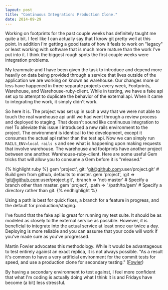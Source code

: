 ```yaml
---
layout: post
title: "Continuous Integration: Production Clone."
date: 2014-09-29
---
```


Working on footprints for the past couple weeks has definitely taught me quite a bit. I feel like I can actually say that I know git pretty well at this point. In addition I'm getting a good taste of how it feels to work on "legacy" or least working with software that is much more mature than the work I've put into it. I think the biggest rough spots the first couple weeks were integration problems. 

My teammate and I have been given the task to introduce and depend more heavily on data being provided through a service that lives outside of the application we are working on known as warehouse. Our changes more or less have happened in three separate projects every week, Footprints, Warehouse, and Warehouse-ruby-client. While in testing, we have a fake api set up to attempt to duplicate the behavior of the external api. When it came to integrating the work, it simply didn't work. 

So here it is. The project was set up in such a way that we were not able to touch the real warehouse api until we had went through a review process and deployed to staging. That doesn't sound like continuous integration to me! To alleviate this issue I introduced a new rails environment to the project. The environment is identical to the development, except it consumes the actual api rather than the test api. Now we can simply run `RAILS_ENV=local rails s` and see what is happening upon making requests that involve warehouse. The warehouse and footprints have another project between one another. Warehouse-ruby-client. Here are some useful Gem tricks that will allow you to consume a Gem before it is "released."

{% highlight ruby %}
gem 'project', git: 'git@github.com:user/project.git' # Build gem from github, defaults to master. 
gem 'project', :git => 'git@github.com:user/project.git', :branch => 'not-master' # Specify a branch other than master.
gem 'project', :path => './path/to/gem' # Specify a directory rather than git. 
{% endhighlight %}

Using a path is best for quick fixes, a branch for a feature in progress, and the default for production/staging. 

I've found that the fake api is great for running my test suite. It should be as modeled as closely to the external service as possible. However, it is beneficial to integrate into the actual service at least once our twice a day. Deploying is more reliable and you can assume that your code will work if you've made sure as you've progressed. 

Martin Fowler advocates this methodology. While it would be advantageous to test entirely against an exact replica, it is not always possible. "As a result it's common to have a very artificial environment for the commit tests for speed, and use a production clone for secondary testing." ([Fowler][fowler]) 

By having a secondary environment to test against, I feel more confident that what I'm coding is actually doing what I think it is and Fridays have become (a bit) less stressful. 

[fowler]: http://www.martinfowler.com/articles/continuousIntegration.html#TestInACloneOfTheProductionEnvironment
